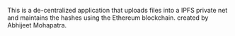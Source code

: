 This is a de-centralized application that uploads files into a IPFS private net and maintains the hashes using the Ethereum blockchain.
created by Abhijeet Mohapatra. 
